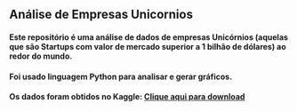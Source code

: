 ## Análise de Empresas Unicornios

#### Este repositório é uma análise de dados de empresas Unicórnios (aquelas que são Startups com valor de mercado superior a 1 bilhão de dólares) ao redor do mundo.
#### Foi usado linguagem Python para analisar e gerar gráficos.
#### Os dados foram obtidos no Kaggle: <a href="https://www.google.com/url?q=https%3A%2F%2Fwww.kaggle.com%2Framjasmaurya%2Funicorn-startups">Clique aqui para download </a>
